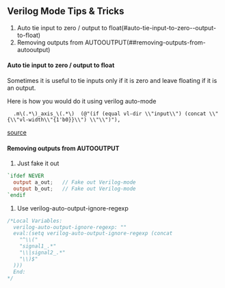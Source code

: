 ## Verilog Mode Tips & Tricks


1. Auto tie input to zero / output to float(#auto-tie-input-to-zero--output-to-float)
1. Removing outputs from AUTOOUTPUT(##removing-outputs-from-autooutput)

#### Auto tie input to zero / output to float

Sometimes it is useful to tie inputs only if it is zero and leave floating if it is an output.

Here is how you would do it using verilog auto-mode

```
  .m\(.*\)_axis_\(.*\)  (@"(if (equal vl-dir \\"input\\") (concat \\"{\\"vl-width\\"{1'b0}}\\") \\"\\")"), 
```

[source](http://www.veripool.org/boards/15/topics/1565-Verilog-mode-how-to-assign-all-0-to-input-and-floating-all-output)

#### Removing outputs from AUTOOUTPUT

1. Just fake it out

  ```verilog
  `ifdef NEVER
    output a_out;   // Fake out Verilog-mode
    output b_out;   // Fake out Verilog-mode
  `endif
  ```
1. Use verilog-auto-output-ignore-regexp

  ```verilog
  /*Local Variables:
    verilog-auto-output-ignore-regexp: "" 
    eval:(setq verilog-auto-output-ignore-regexp (concat
      "^\\(" 
      "signal1_.*" 
      "\\|signal2_.*" 
      "\\)$" 
    )))
    End:
  */
  ```



